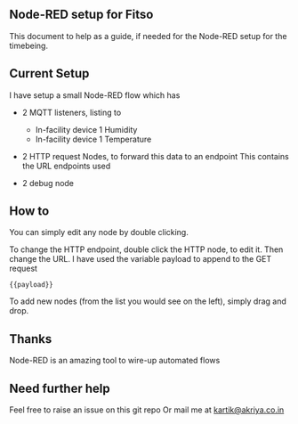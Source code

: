 ## Node-RED setup for Fitso
This document to help as a guide, if needed for the Node-RED setup for the timebeing. 

## Current Setup
I have setup a small Node-RED flow which has
* 2 MQTT listeners, listing to
    * In-facility device 1 Humidity
    * In-facility device 1 Temperature
* 2 HTTP request Nodes, to forward this data to an endpoint
    This contains the URL endpoints used

* 2 debug node
    

## How to
You can simply edit any node by double clicking.

To change the HTTP endpoint, double click the HTTP node, to edit it.
Then change the URL.
I have used the variable payload to append to the GET request
```
{{payload}}
```


To add new nodes (from the list you would see on the left), simply drag and drop.


## Thanks
Node-RED is an amazing tool to wire-up automated flows

## Need further help
Feel free to raise an issue on this git repo
Or mail me at kartik@akriya.co.in

